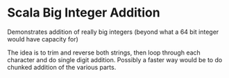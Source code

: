 # Scala Big Integer Addition

Demonstrates addition of really big integers (beyond what a 64 bit integer would have capacity for)

The idea is to trim and reverse both strings, then loop through each character and do single digit addition.  Possibly a faster way would be to do chunked addition of the various parts.
